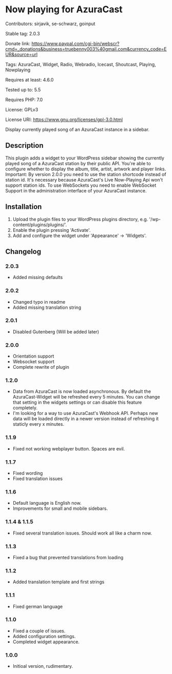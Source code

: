 # Now playing for AzuraCast

Contributors: sirjavik, se-schwarz, goinput

Stable tag: 2.0.3

Donate link: https://www.paypal.com/cgi-bin/webscr?cmd=_donations&business=truebenny003%40gmail.com&currency_code=EUR&source=url

Tags: AzuraCast, Widget, Radio, Webradio, Icecast, Shoutcast, Playing, Nowplaying

Requires at least: 4.6.0

Tested up to: 5.5

Requires PHP: 7.0

License: GPLv3

License URI: https://www.gnu.org/licenses/gpl-3.0.html

Display currently played song of an AzuraCast instance in a sidebar.

## Description

This plugin adds a widget to your WordPress sidebar showing the currently played song of a AzuraCast station by their public API. You're able to configure whether to display the album, title, artist, artwork and player links.
Important: By version 2.0.0 you need to use the station shortcode instead of station id. It's necessary because AzuraCast's Live Now-Playing Api won't support station ids. To use WebSockets you need to enable WebSocket Support in the administration interface of your AzuraCast instance.


## Installation 

1. Upload the plugin files to your WordPress plugins directory, e.g. '/wp-content/plugins/plugins/'.
2. Enable the plugin pressing 'Activate'.
3. Add and configure the widget under 'Appearance' -> 'Widgets'. 

## Changelog 
### 2.0.3
- Added missing defaults

### 2.0.2
- Changed typo in readme
- Added missing translation string


### 2.0.1
- Disabled Gutenberg (Will be added later)

### 2.0.0
- Orientation support
- Websocket support
- Complete rewrite of plugin

### 1.2.0
- Data from AzuraCast is now loaded asynchronous. By default the AzuraCast-Widget will be refreshed every 5 minutes. You can change that setting in the widgets settings or can disable this feature completely.
- I'm looking for a way to use AzuraCast's Webhook API. Perhaps new data will be loaded directly in a newer version instead of refreshing it staticly every x minutes.

### 1.1.9
- Fixed not working webplayer button. Spaces are evil.

### 1.1.7 
- Fixed wording
- Fixed translation issues

### 1.1.6
- Default language is English now.
- Improvements for small and mobile sidebars.

### 1.1.4 & 1.1.5
- Fixed several translation issues. Should work all like a charm now.

### 1.1.3
- Fixed a bug that prevented translations from loading 

### 1.1.2
- Added translation template and first strings

### 1.1.1
- Fixed german language

### 1.1.0 
- Fixed a couple of issues.
- Added configuration settings.
- Completed widget appearance.

### 1.0.0 
- Initioal version, rudimentary.
